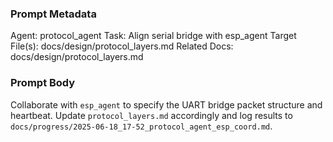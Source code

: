### Prompt Metadata
Agent: protocol_agent
Task: Align serial bridge with esp_agent
Target File(s): docs/design/protocol_layers.md
Related Docs: docs/design/protocol_layers.md

### Prompt Body
Collaborate with `esp_agent` to specify the UART bridge packet structure and
heartbeat. Update `protocol_layers.md` accordingly and log results to
`docs/progress/2025-06-18_17-52_protocol_agent_esp_coord.md`.
